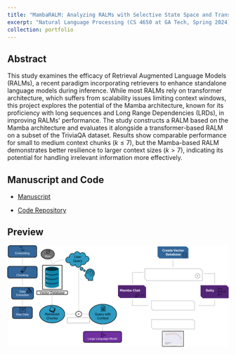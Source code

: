 ```yaml
---
title: "MambaRALM: Analyzing RALMs with Selective State Space and Transformer Based Architectures for Long Sequence Modeling"
excerpt: "Natural Language Processing (CS 4650 at GA Tech, Spring 2024) course project."
collection: portfolio
---
```


## Abstract

This study examines the efficacy of Retrieval Augmented Language Models (RALMs), a recent paradigm incorporating retrievers to enhance standalone language models during inference. While most RALMs rely on transformer architecture, which suffers from scalability issues limiting context windows, this project explores the potential of the Mamba architecture, known for its proficiency with long sequences and Long Range Dependencies (LRDs), in improving RALMs' performance. The study constructs a RALM based on the Mamba architecture and evaluates it alongside a transformer-based RALM on a subset of the TriviaQA dataset. Results show comparable performance for small to medium context chunks ($k \leq 7$), but the Mamba-based RALM demonstrates better resilience to larger context sizes ($k > 7$), indicating its potential for handling irrelevant information more effectively.

## Manuscript and Code

- [Manuscript](https://github.com/abarton51/MambaRALM/blob/main/MambaRALM.pdf)

- [Code Repository](https://github.com/abarton51/MambaRALM)

## Preview

![](/images/mamba_ralm_fig.png)

